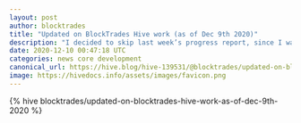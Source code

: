 ```yaml
---
layout: post
author: blocktrades
title: "Updated on BlockTrades Hive work (as of Dec 9th 2020)"
description: "I decided to skip last week’s progress report, since I wanted to keep the focus on our roadmap post. In the meantime, we’ve continued to make good progress over past two weeks."
date: 2020-12-10 00:47:18 UTC
categories: news core development
canonical_url: https://hive.blog/hive-139531/@blocktrades/updated-on-blocktrades-hive-work-as-of-dec-9th-2020
image: https://hivedocs.info/assets/images/favicon.png
---
```

{% hive blocktrades/updated-on-blocktrades-hive-work-as-of-dec-9th-2020 %}
